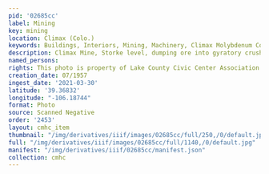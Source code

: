 ```yaml
---
pid: '02685cc'
label: Mining
key: mining
location: Climax (Colo.)
keywords: Buildings, Interiors, Mining, Machinery, Climax Molybdenum Company
description: Climax Mine, Storke level, dumping ore into gyratory crusher, July, 1957
named_persons: 
rights: This photo is property of Lake County Civic Center Association.
creation_date: 07/1957
ingest_date: '2021-03-30'
latitude: '39.36832'
longitude: "-106.18744"
format: Photo
source: Scanned Negative
order: '2453'
layout: cmhc_item
thumbnail: "/img/derivatives/iiif/images/02685cc/full/250,/0/default.jpg"
full: "/img/derivatives/iiif/images/02685cc/full/1140,/0/default.jpg"
manifest: "/img/derivatives/iiif/02685cc/manifest.json"
collection: cmhc
---
```

